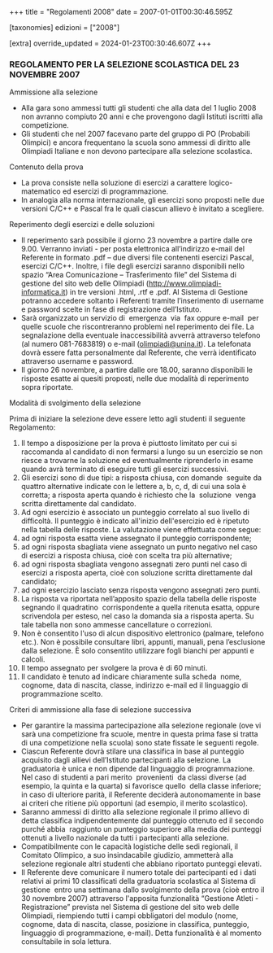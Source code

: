 +++
title = "Regolamenti 2008"
date = 2007-01-01T00:30:46.595Z

[taxonomies]
edizioni = ["2008"]

[extra]
override_updated = 2024-01-23T00:30:46.607Z
+++
### REGOLAMENTO PER LA SELEZIONE SCOLASTICA DEL 23 NOVEMBRE 2007

<div style="text-align: center;">

</div>
Ammissione alla selezione

* Alla gara sono ammessi tutti gli studenti che alla data del 1 luglio 2008 non avranno compiuto 20 anni e che provengono dagli Istituti iscritti alla competizione.
* Gli studenti che nel 2007 facevano parte del gruppo di PO (Probabili Olimpici) e ancora frequentano la scuola sono ammessi di diritto alle Olimpiadi Italiane e non devono partecipare alla selezione scolastica.

Contenuto della prova

* La prova consiste nella soluzione di esercizi a carattere logico-matematico ed esercizi di programmazione.
* In analogia alla norma internazionale, gli esercizi sono proposti nelle due versioni C/C++ e Pascal fra le quali ciascun allievo è invitato a scegliere.

Reperimento degli esercizi e delle soluzioni

* Il reperimento sarà possibile il giorno 23 novembre a partire dalle ore 9.00. Verranno inviati - per posta elettronica all’indirizzo e-mail del Referente in formato .pdf – due diversi file contenenti esercizi Pascal, esercizi C/C++. Inoltre, i file degli esercizi saranno disponibili nello spazio “Area Comunicazione – Trasferimento file” del Sistema di gestione del sito web delle Olimpiadi (http://www.olimpiadi-informatica.it) in tre versioni .html, .rtf e .pdf. Al Sistema di Gestione potranno accedere soltanto i Referenti tramite l’inserimento di username e password scelte in fase di registrazione dell’Istituto.
* Sarà organizzato un servizio di  emergenza  via  fax oppure e-mail  per quelle scuole che riscontreranno problemi nel reperimento dei file. La segnalazione della eventuale inaccessibilità avverrà attraverso telefono (al numero 081-7683819) o e-mail (olimpiadi@unina.it). La telefonata dovrà essere fatta personalmente dal Referente, che verrà identificato attraverso username e password.
* Il giorno 26 novembre, a partire dalle ore 18.00, saranno disponibili le risposte esatte ai quesiti proposti, nelle due modalità di reperimento sopra riportate.

Modalità di svolgimento della selezione

Prima di iniziare la selezione deve essere letto agli studenti il seguente Regolamento:

1. Il tempo a disposizione per la prova è piuttosto limitato per cui si raccomanda al candidato di non fermarsi a lungo su un esercizio se non riesce a trovarne la soluzione ed eventualmente riprenderlo in esame quando avrà terminato di eseguire tutti gli esercizi successivi.
2. Gli esercizi sono di due tipi: a risposta chiusa, con domande  seguite da quattro alternative indicate con le lettere a, b, c, d, di cui una sola è corretta; a risposta aperta quando è richiesto che la  soluzione  venga scritta direttamente dal candidato.
3. Ad ogni esercizio è associato un punteggio correlato al suo livello di difficoltà. Il punteggio è indicato all'inizio dell'esercizio ed è ripetuto nella tabella delle risposte. La valutazione viene effettuata come segue:
4. ad ogni risposta esatta viene assegnato il punteggio corrispondente;
5. ad ogni risposta sbagliata viene assegnato un punto negativo nel caso di esercizi a risposta chiusa, cioè con scelta tra più alternative;
6. ad ogni risposta sbagliata vengono assegnati zero punti nel caso di esercizi a risposta aperta, cioè con soluzione scritta direttamente dal candidato;
7. ad ogni esercizio lasciato senza risposta vengono assegnati zero punti.
8. La risposta va riportata nell’apposito spazio della tabella delle risposte segnando il quadratino  corrispondente a quella ritenuta esatta, oppure scrivendola per esteso, nel caso la domanda sia a risposta aperta. Su tale tabella non sono ammesse cancellature o correzioni.
9. Non è consentito l'uso di alcun dispositivo elettronico (palmare, telefono etc.). Non è possibile consultare libri, appunti, manuali, pena l’esclusione dalla selezione. È solo consentito utilizzare fogli bianchi per appunti e calcoli.
10. Il tempo assegnato per svolgere la prova è di 60 minuti.
11. Il candidato è tenuto ad indicare chiaramente sulla scheda  nome, cognome, data di nascita, classe, indirizzo e-mail ed il linguaggio di programmazione scelto.

Criteri di ammissione alla fase di selezione successiva

* Per garantire la massima partecipazione alla selezione regionale (ove vi sarà una competizione fra scuole, mentre in questa prima fase si tratta di una competizione nella scuola) sono state fissate le seguenti regole.
* Ciascun Referente dovrà stilare una classifica in base al punteggio acquisito dagli allievi dell’Istituto partecipanti alla selezione. La graduatoria è unica e non dipende dal linguaggio di programmazione. Nel caso di studenti a pari merito  provenienti  da classi diverse (ad esempio, la quinta e la quarta) si favorisce quello  della classe inferiore; in caso di ulteriore parità, il Referente deciderà autonomamente in base ai criteri che ritiene più opportuni (ad esempio, il merito scolastico).
* Saranno ammessi di diritto alla selezione regionale il primo allievo di detta classifica indipendentemente dal punteggio ottenuto ed il secondo purché abbia  raggiunto un punteggio superiore alla media dei punteggi ottenuti a livello nazionale da tutti i partecipanti alla selezione.
* Compatibilmente con le capacità logistiche delle sedi regionali, il Comitato Olimpico, a suo insindacabile giudizio, ammetterà alla selezione regionale altri studenti che abbiano riportato punteggi elevati.
* Il Referente deve comunicare il numero totale dei partecipanti ed i dati relativi ai primi 10 classificati della graduatoria scolastica al Sistema di gestione  entro una settimana dallo svolgimento della prova (cioè entro il 30 novembre 2007) attraverso l'apposita funzionalità “Gestione Atleti - Registrazione” prevista nel Sistema di gestione del sito web delle Olimpiadi, riempiendo tutti i campi obbligatori del modulo (nome, cognome, data di nascita, classe, posizione in classifica, punteggio, linguaggio di programmazione, e-mail). Detta funzionalità è al momento consultabile in sola lettura.

